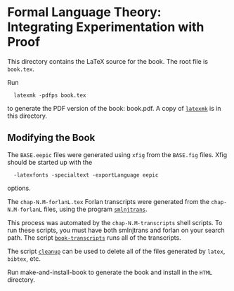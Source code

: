 Formal Language Theory: Integrating Experimentation with Proof
=============================================================================

This directory contains the LaTeX source for the book.  The root
file is `book.tex`.

Run

```
  latexmk -pdfps book.tex
```

to generate the PDF version of the book: book.pdf.  A copy of
[`latexmk`](https://ctan.org/pkg/latexmk?lang=en) is in this
directory.

Modifying the Book
-----------------------------------------------------------------------------

The `BASE.eepic` files were generated using `xfig` from the
`BASE.fig` files.  Xfig should be started up with the

```
  -latexfonts -specialtext -exportLanguage eepic
```

options.

The `chap-N.M-forlanL.tex` Forlan transcripts were generated from the
`chap-N.M-forlanL` files, using the program
[`smlnjtrans`](http://alleystoughton.us/smlnjtrans/).

This process was automated by the `chap-N.M-transcripts` shell
scripts.  To run these scripts, you must have both smlnjtrans and
forlan on your search path.  The script
[`book-transcripts`](book-transcripts) runs all of the transcripts.

The script [`cleanup`](cleanup) can be used to delete all of the files
generated by `latex`, `bibtex`, etc.

Run make-and-install-book to generate the book and install in the
`HTML` directory.
